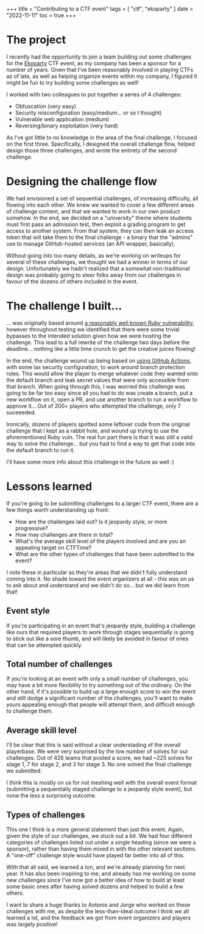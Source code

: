+++
title = "Contributing to a CTF event"
tags = [
    "ctf",
    "ekoparty"
]
date = "2022-11-11"
toc = true
+++

# The project

I recently had the opportunity to join a team building out some challenges for the [Ekoparty](https://ekoparty.org) CTF event, as my company has been a sponsor for a number of years. Given that I've been reasonably involved in playing CTFs as of late, as well as helping organize events within my company, I figured it might be fun to try building some challenges as well!

I worked with two colleagues to put together a series of 4 challenges:
- Obfuscation (very easy)
- Security misconfiguration (easy/medium... or so I thought)
- Vulnerable web application (medium)
- Reversing/binary exploitation (very hard)

As I've got little to no knowledge in the area of the final challenge, I focused on the first three. Specifically, I designed the overall challenge flow, helped design those three challenges, and wrote the entirety of the second challenge.

# Designing the challenge flow

We had envisioned a set of sequential challenges, of increasing difficulty, all flowing into each other. We knew we wanted to cover a few different areas of challenge content, and that we wanted to work in our own product somehow. In the end, we decided on a "university" theme where students must first pass an admission test, then exploit a grading program to get access to another system. From that system, they can then leak an access token that will take them to the final challenge - a binary that the "admins" use to manage GitHub-hosted services (an API wrapper, basically).

Without going into too many details, as we're working on writeups for several of these challenges, we thought we had a winner in terms of our design. Unfortunately we hadn't realized that a somewhat non-traditional design was probably going to steer folks away from our challenges in favour of the dozens of others included in the event.

# The challenge I built...

... was originally based around [a reasonably well known Ruby vulnerability](https://staaldraad.github.io/post/2019-03-02-universal-rce-ruby-yaml-load/), however throughout testing we identified that there were some trivial bypasses to the intended solution given how we were hosting the challenge. This lead to a full rewrite of the challenge two days before the deadline... nothing like a little time crunch to get the creative juices flowing!

In the end, the challenge wound up being based on [using GitHub Actions](https://github.com/marketplace/actions/approve-pull-request), with some lax security configuration, to work around branch protection rules. This would allow the player to merge whatever code they wanted onto the default branch and leak secret values that were only accessible from that branch. When going through this, I was worried this challenge was going to be far too easy since all you had to do was create a branch, put a new workflow on it, open a PR, and use another branch to run a workflow to approve it... Out of 200+ players who attempted the challenge, only 7 suceeeded.

Ironically, _dozens_ of players spotted some leftover code from the original challenge that I kept as a rabbit hole, and wound up trying to use the aforementioned Ruby vuln. The real fun part there is that it was still a valid way to solve the challenge... but you had to find a way to get that code into the default branch to run it.

I'll have some more info about this challenge in the future as well :)

# Lessons learned

If you're going to be submitting challenges to a larger CTF event, there are a few things worth understanding up front:

- How are the challenges laid out? Is it jeopardy style, or more progressive?
- How may challenges are there in total?
- What's the average skill level of the players involved and are you an appealing target on CTFTime?
- What are the other types of challenges that have been submitted to the event?

I note these in particular as they're areas that we didn't fully understand coming into it. No shade toward the event organizers at all - this was on us to ask about and understand and we didn't do so... but we did learn from that!

## Event style

If you're participating in an event that's jeopardy style, building a challenge like ours that required players to work through stages sequentially is going to stick out like a sore thumb, and will likely be avoided in favour of ones that can be attempted quickly.

## Total number of challenges

If you're looking at an event with only a small number of challenges, you may have a bit more flexibility to try something out of the ordinary. On the other hand, if it's possible to build up a large enough score to win the event and still dodge a significant number of the challenges, you'll want to make yours appealing enough that people will attempt them, and difficult enough to challenge them.

## Average skill level

I'll be clear that this is said without a clear understading of the overall playerbase. We were very surprised by the low number of solves for our challenges. Out of 426 teams that posted a score, we had ~225 solves for stage 1, 7 for stage 2, and 3 for stage 3. No one solved the final challenge we submitted.

I think this is mostly on us for not meshing well with the overall event format (submitting a sequentially staged challenge to a jeopardy style event), but none the less a surprising outcome.

## Types of challenges

This one I think is a more general statement than just this event. Again, given the style of our challenges, we stuck out a bit. We had four different categories of challenges listed out under a single heading (since we were a sponsor), rather than having them mixed in with the other relevant sections. A "one-off" challenge style would have played far better into all of this.

With that all said, we learned a ton, and we're already planning for next year. It has also been inspiring to me, and already has me working on some new challenges since I've now got a better idea of how to build at least some basic ones after having solved dozens and helped to build a few others.

I want to share a huge thanks to Antonio and Jorge who worked on these challenges with me, as despite the less-than-ideal outcome I think we all learned a lot, and the feedback we got from event organizers and players was largely positive!
